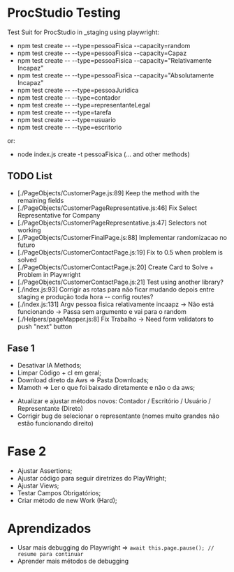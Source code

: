 # ProcStudio Testing 

Test Suit for ProcStudio in _staging using playwright: 
- npm test create -- --type=pessoaFisica --capacity=random
- npm test create -- --type=pessoaFisica --capacity=Capaz
- npm test create -- --type=pessoaFisica --capacity="Relativamente Incapaz" 
- npm test create -- --type=pessoaFisica --capacity="Absolutamente Incapaz"
- npm test create -- --type=pessoaJuridica
- npm test create -- --type=contador
- npm test create -- --type=representanteLegal
- npm test create -- --type=tarefa
- npm test create -- --type=usuario
- npm test create -- --type=escritorio

or: 

- node index.js create -t pessoaFisica (... and other methods)

## TODO List
- [./PageObjects/CustomerPage.js:89]     Keep the method with the remaining fields
- [./PageObjects/CustomerPageRepresentative.js:46]     Fix Select Representative for Company
- [./PageObjects/CustomerPageRepresentative.js:47]     Selectors not working
- [./PageObjects/CustomerFinalPage.js:88]     Implementar randomizacao no futuro 
- [./PageObjects/CustomerContactPage.js:19]   Fix to 0.5 when problem is solved
- [./PageObjects/CustomerContactPage.js:20]   Create Card to Solve + Problem in Playwright
- [./PageObjects/CustomerContactPage.js:21]   Test using another library?
- [./index.js:93]         Corrigir as rotas para não ficar mudando depois entre staging e produção toda hora -- config routes? 
- [./index.js:131] Argv pessoa fisica relativamente incaapz -> Não está funcionando -> Passa sem argumento e vai para o random 
- [./Helpers/pageMapper.js:8] Fix Trabalho -> Need form validators to push "next" button

## Fase 1
<!-- - Arrumar "Senha do INSS" -->
<!-- - Aguardar alterações do front => `+` e `download` -->
<!-- - Terminar Sistema: Helpers + API Requests para comparar Front com Back + Docs -->
<!-- - Corrigir parâmetros; -->
<!-- - Adicionar emails e telefones adicionais (+); -->
<!-- - Aguardar autoatribuição do representante; -->
- Desativar IA Methods;
- Limpar Código + cl em geral;
- Download direto da Aws => Pasta Downloads;
- Mamoth => Ler o que foi baixado diretamente e não o da aws;
<!-- - Adicionar mais tempo de espera para API do CEP;  -->
- Atualizar e ajustar métodos novos: Contador / Escritório / Usuário / Representante (Direto)
- Corrigir bug de selecionar o representante (nomes muito grandes não estão funcionando direito)

# Fase 2
- Ajustar Assertions;
- Ajustar código para seguir diretrizes do PlayWright;
- Ajustar Views;
- Testar Campos Obrigatórios;
- Criar método de new Work (Hard);

# Aprendizados
- Usar mais debugging do Playwright => `await this.page.pause(); // resume para continuar`
- Aprender mais métodos de debugging


